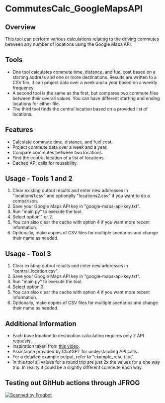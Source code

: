 # CommutesCalc_GoogleMapsAPI

## Overview

This tool can perform various calculations relating to the driving commutes between any number of locations using the Google Maps API.

## Tools

- One tool calculates commute time, distance, and fuel cost  based on a starting address and one or more destinations. Results are written to a CSV file. It can project data over a week and a year based on a weekly frequency.
- A second tool is the same as the first, but compares two commute files between their overall values. You can have different starting and ending locations for either file.
- The third tool finds the central location based on a provided list of locations.

## Features

- Calculate commute time, distance, and fuel cost.
- Project commute data over a week and a year.
- Compare commutes between two locations.
- Find the central location of a list of locations.
- Cached API calls for reusability.

## Usage - Tools 1 and 2

1. Clear existing output results and enter new addresses in "locations1.csv" and optionally "locations2.csv" if you want to do a comparison.
2. Save your Google Maps API key in "google-maps-api-key.txt".
3. Run "main.py" to execute the tool.
4. Select option 1 or 2.
5. You can also clear the cache with option 4 if you want more recent information.
6. Optionally, make copies of CSV files for multiple scenarios and change their name as needed.

## Usage - Tool 3

1. Clear existing output results and enter new addresses in "central_location.csv".
2. Save your Google Maps API key in "google-maps-api-key.txt".
3. Run "main.py" to execute the tool.
4. Select option 3.
5. You can also clear the cache with option 4 if you want more recent information.
6. Optionally, make copies of CSV files for multiple scenarios and change their name as needed.

## Additional Information

- Each base location to destination calculation requires only 2 API requests.
- Inspiration taken from [this video](https://www.youtube.com/watch?v=yOXQAmYl0Aw).
- Assistance provided by ChatGPT for understanding API calls.
- For a detailed example output, refer to "example_result.txt".
- In this tool all values for a round trip are just 2x the values for a one way trip. In reality it could be a slightly different commute each way.

## Testing out GitHub actions through JFROG
[![Scanned by Frogbot](https://raw.github.com/jfrog/frogbot/master/images/frogbot-badge.svg)](https://docs.jfrog-applications.jfrog.io/jfrog-applications/frogbot)
